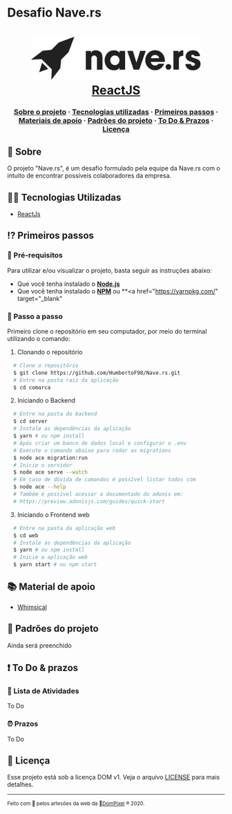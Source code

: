 # Desafio Nave.rs

<h1 align="center">
    <img alt="Nave.rs" src="src/assets/nave.svg" height="100px" />
    <br/>
   <a href="https://pt-br.reactjs.org/docs/getting-started.html" target="_blank" rel="noopener">ReactJS</a> 
</h1>

<h3 align="center">
  <a href="#-sobre">Sobre o projeto</a>
  <span> · </span>
  <a href="#-tecnologias-utilizadas">Tecnologias utilizadas</a>
  <span> · </span>
  <a href="#-primeiros-passos">Primeiros passos</a>
    <span> · </span>
  <a href="#-material-de-apoio">Materiais de apoio</a>
  <span> · </span>
  <a href="#-padroes-contribuir">Padrões do projeto</a>
  <span> · </span>
  <a href="#-to-do-&-prazos">To Do & Prazos</a>
  <span> · </span>
  <a href="#-licença">Licença</a>
</h3>

## 💭 Sobre

O projeto "Nave.rs", é um desafio formulado pela equipe da Nave.rs com o intuito
de encontrar possíveis colaboradores da empresa.

## 👨‍💻 Tecnologias Utilizadas

- <a href="https://reactjs.org/" target="_blank" rel="noopener">ReactJs</a>

## ⁉ Primeiros passos

### 🤔 Pré-requisitos

Para utilizar e/ou visualizar o projeto, basta seguir as instruções abaixo:

- Que você tenha instalado o **<a href="https://nodejs.org/en/" target="_blank" rel="noopener">Node.js</a>** 
- Que você tenha instalado o **<a href="https://www.npmjs.com/" target="_blank" rel="noopener">NPM</a>** ou **<a href="https://yarnpkg.com/" target="_blank" 


### 📝 Passo a passo

Primeiro clone o repositório em seu computador, por meio do terminal utilizando o comando:

1. Clonando o repositório

```sh
  # Clone o repositório
  $ git clone https://github.com/HumbertoF98/Nave.rs.git
  # Entre na pasta raiz da aplicação
  $ cd comarca
```

2. Iniciando o Backend

```sh
  # Entre na pasta do backend
  $ cd server
  # Instale as dependências da aplicação
  $ yarn # ou npm install
  # Após criar um banco de dados local e configurar o .env
  # Execute o comando abaixo para rodar as migrations
  $ node ace migration:run
  # Inicie o servidor
  $ node ace serve --watch
  # Em caso de dúvida de comandos é possível listar todos com
  $ node ace --help
  # Também é possível acessar a documentado do adonis em:
  # https://preview.adonisjs.com/guides/quick-start
```

3. Iniciando o Frontend web

```sh
  # Entre na pasta da aplicação web
  $ cd web
  # Instale as dependências da aplicação
  $ yarn # ou npm install
  # Inicie a aplicação web
  $ yarn start # ou npm start
```

## 📚 Material de apoio

- [Whimsical](https://whimsical.com/CixQTontWwUqpeG1TkdFpM)

## 💯 Padrões do projeto

Ainda será preenchido

## ❗ To Do & prazos

### 🚧 Lista de Atividades

To Do

### ⏰ Prazos

To Do

## 📃 Licença

Esse projeto está sob a licença DOM v1. Veja o arquivo [LICENSE](/LICENSE) para mais detalhes.

---

<sup> Feito com 💙 pelos artesões da web da 👾<a href="https://dompixel.com.br/" target="_blank" rel="noopener">DomPixel</a> ® 2020.</sup>
